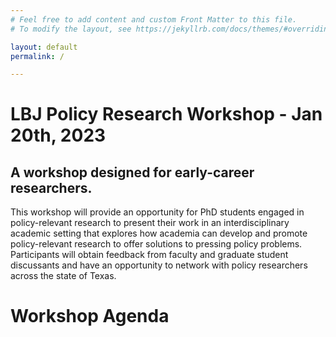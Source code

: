 ```yaml
---
# Feel free to add content and custom Front Matter to this file.
# To modify the layout, see https://jekyllrb.com/docs/themes/#overriding-theme-defaults

layout: default
permalink: /

---
```



# LBJ Policy Research Workshop - Jan 20th, 2023
## A workshop designed for early-career researchers.

This workshop will provide an opportunity for PhD students engaged in policy-relevant research to present their work in an interdisciplinary academic setting that explores how academia can develop and promote policy-relevant research to offer solutions to pressing policy problems. Participants will obtain feedback from faculty and graduate student discussants and have an opportunity to network with policy researchers across the state of Texas.


# Workshop Agenda

<!-- <object data="{{ site.baseurl }}/assets/Call.pdf" width="600" height="800" type='application/pdf'></object>  -->

<object data="https://docs.google.com/document/d/1mJ6uq1v2jCfi5J_-nkHnRERZ5WH0zTOy6xOjLxUJOwg/view" width="600" height="800" type='application/pdf'></object>